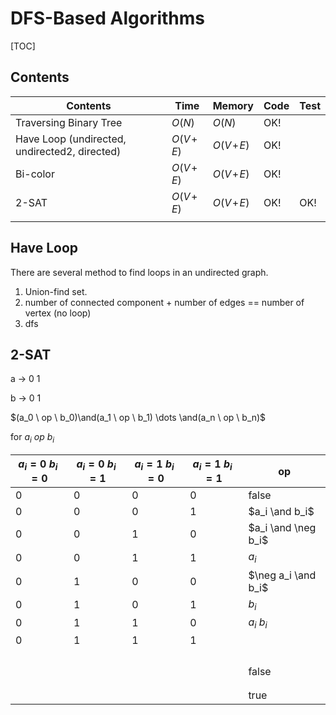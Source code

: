 # DFS-Based Algorithms



[TOC]

## Contents

| Contents                                      | Time         | Memory       | Code | Test |
| --------------------------------------------- | ------------ | ------------ | ---- | ---- |
| Traversing Binary Tree                        | $O(N)$       | $O(N)$       | OK!  |      |
| Have Loop (undirected, undirected2, directed) | $O(V\!+\!E)$ | $O(V\!+\!E)$ | OK!  |      |
| Bi-color                                      | $O(V\!+\!E)$ | $O(V\!+\!E)$ | OK!  |      |
| 2-SAT                                         | $O(V\!+\!E)$ | $O(V\!+\!E)$ | OK!  | OK!  |
|                                               |              |              |      |      |



## Have Loop

There are several method to find loops in an undirected graph.

1. Union-find set. 
2. number of connected component + number of edges == number of vertex (no loop)
3. dfs



## 2-SAT

a -> 0 1

b -> 0 1

$(a_0 \ op \ b_0)\and(a_1 \ op \ b_1) \dots \and(a_n \ op \ b_n)​$



for $a_i \ op \ b_i​$

| $a_i=0 \ b_i=0$ | $a_i=0 \ b_i=1$ | $a_i=1 \ b_i=0$ | $a_i=1 \ b_i=1$ | op                  |
| --------------- | --------------- | --------------- | --------------- | ------------------- |
| 0               | 0               | 0               | 0               | false               |
| 0               | 0               | 0               | 1               | $a_i \and b_i$      |
| 0               | 0               | 1               | 0               | $a_i \and \neg b_i$ |
| 0               | 0               | 1               | 1               | $a_i$               |
| 0               | 1               | 0               | 0               | $\neg a_i \and b_i$ |
| 0               | 1               | 0               | 1               | $b_i$               |
| 0               | 1               | 1               | 0               | $a_i \ b_i$         |
| 0               | 1               | 1               | 1               |                     |
|                 |                 |                 |                 |                     |
|                 |                 |                 |                 |                     |
|                 |                 |                 |                 |                     |
|                 |                 |                 |                 |                     |
|                 |                 |                 |                 | false               |
|                 |                 |                 |                 |                     |
|                 |                 |                 |                 |                     |
|                 |                 |                 |                 | true                |









